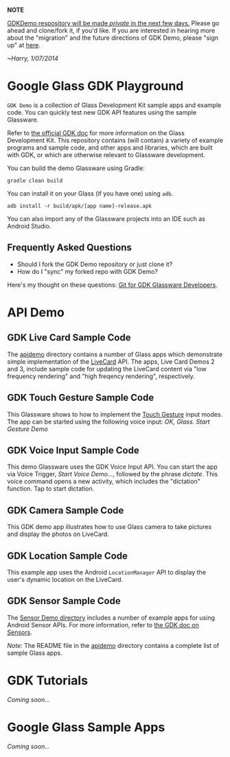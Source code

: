 **NOTE**

[GDKDemo respository will be made _private_ in the next few days.](http://blog.glassdiary.com/post/71446368700/moving-gdk-demo-apps-to-private-repository)
Please go ahead and clone/fork it, if you'd like.
If you are interested in hearing more about the "migration" and the future directions of GDK Demo,
please "sign up" at [here](http://www.glassluck.com/). 

_~Harry, 1/07/2014_




Google Glass GDK Playground
=======

`GDK Demo` is a collection of Glass Development Kit sample apps and example code.
You can quickly test new GDK API features using the sample Glassware.

Refer to [the official GDK doc](https://developers.google.com/glass/develop/gdk/index)
for more information on the Glass Development Kit.
This repository contains (will contain) a variety of example programs and sample code,
and other apps and libraries, which are built with GDK,
or which are otherwise relevant to Glassware development.


You can build the demo Glassware using Gradle:

    gradle clean build

You can install it on your Glass (if you have one) using `adb`.

    adb install -r build/apk/[app name]-release.apk


You can also import any of the Glassware projects
into an IDE such as Android Studio.



## Frequently Asked Questions

* Should I fork the GDK Demo repository or just clone it?
* How do I "sync" my forked repo with GDK Demo?

Here's my thought on these questions:
[Git for GDK Glassware Developers](http://blog.glassdiary.com/post/70034111310/git-for-gdk-glassware-developers).




# API Demo

## GDK Live Card Sample Code

The [apidemo](https://github.com/harrywye/gdkdemo/tree/master/apidemo) directory contains a number of Glass apps
which demonstrate simple implementation of the 
[LiveCard](https://developers.google.com/glass/develop/gdk/ui/live-cards) API.
The apps, Live Card Demos 2 and 3, include sample code
for updating the LiveCard content via "low frequency rendering"
and "high freqency rendering", respectively.


## GDK Touch Gesture Sample Code

This Glassware shows to how to implement
the [Touch Gesture](https://developers.google.com/glass/develop/gdk/input/touch) input modes.
The app can be started using the following voice input:  _OK, Glass._ _Start Gesture Demo_


## GDK Voice Input Sample Code

This demo Glassware uses the GDK Voice Input API.
You can start the app via Voice Trigger, _Start Voice Demo..._, followed by the phrase _dictate_.
This voice command opens a new activity, 
which includes the "dictation" function.
Tap to start dictation.


## GDK Camera Sample Code

This GDK demo app illustrates how to use Glass camera to take pictures
and display the photos on LiveCard.


## GDK Location Sample Code

This example app uses the Android `LocationManager` API
to display the user's dynamic location on the LiveCard.



## GDK Sensor Sample Code

The [Sensor Demo directory](https://github.com/harrywye/gdkdemo/tree/master/apidemo/sensordemo)
includes a number of example apps for using Android Sensor APIs.
For more information, refer to
[the GDK doc on Sensors](https://developers.google.com/glass/develop/gdk/location-sensors/index).


_Note:_ The README file in the [apidemo](https://github.com/harrywye/gdkdemo/tree/master/apidemo) directory
contains a complete list of sample Glass apps.




# GDK Tutorials

_Coming soon..._



# Google Glass Sample Apps

_Coming soon..._





